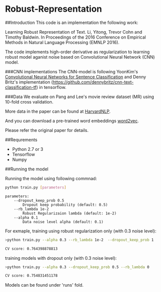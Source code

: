 # Robust-Representation


##Introduction
This code is an implementation the following work:

Learning Robust Representation of Text. Li, Yitong, Trevor Cohn and Timothy Baldwin. In Proceedings of the 2016 Conference on Empirical Methods in Natural Language Processing (EMNLP 2016).

The code implements high-order derivative as regularization to learning robust model aganist noise based on Convolutional Neural Network (CNN) model.

###CNN implementations
The CNN-model is following YoonKim's [Convolutional Neural Networks for Sentence Classification](http://arxiv.org/abs/1408.5882) and Denny Britz's implementation (https://github.com/dennybritz/cnn-text-classification-tf) in tensorflow.

###Data
We evaluate on Pang and Lee's movie review dataset (MR) using 10-fold cross validation.

More data in the paper can be found at [HarvardNLP](https://github.com/harvardnlp/sent-conv-torch/tree/master/data).

And you can download a pre-trained word embeddings [word2vec](https://code.google.com/archive/p/word2vec/).

Please refer the original paper for details.

##Requrements

- Python 2.7 or 3
- Tensorflow
- Numpy

##Running the model

Running the model using following commnad:

```bash
python train.py [parameters]
```

```
parameters:
	--dropout_keep_prob 0.5
		Dropout keep probability (default: 0.5)
	--rb_lambda 1e-2
		Robust Regularizaion lambda (default: 1e-2)
	--alpha 0.1
		Data noise level alpha (default: 0.1)

```



For exmaple, training using robust regularization only (with 0.3 noise level):

```bash
>python train.py --alpha 0.3 --rb_lambda 1e-2  --dropout_keep_prob 1

CV score: 0.764398878813

```

training models with dropout only (with 0.3 noise level):

```bash
>python train.py --alpha 0.3 --dropout_keep_prob 0.5 --rb_lambda 0

CV score: 0.754831451178

```

Models can be found under 'runs' fold.
